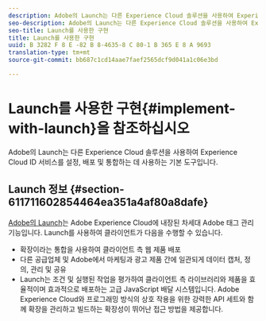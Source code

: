 ```yaml
---
description: Adobe의 Launch는 다른 Experience Cloud 솔루션을 사용하여 Experience Cloud ID 서비스를 설정, 배포 및 통합하는 데 사용하는 기본 도구입니다.
seo-description: Adobe의 Launch는 다른 Experience Cloud 솔루션을 사용하여 Experience Cloud ID 서비스를 설정, 배포 및 통합하는 데 사용하는 기본 도구입니다.
seo-title: Launch를 사용한 구현
title: Launch를 사용한 구현
uuid: B 3282 F 8 E -82 B 8-4635-8 C 80-1 B 365 E 8 A 9693
translation-type: tm+mt
source-git-commit: bb687c1cd14aae7faef2565dcf9d041a1c06e3bd

---
```



# Launch를 사용한 구현{#implement-with-launch}을 참조하십시오

Adobe의 Launch는 다른 Experience Cloud 솔루션을 사용하여 Experience Cloud ID 서비스를 설정, 배포 및 통합하는 데 사용하는 기본 도구입니다.

## Launch 정보 {#section-611711602854464ea351a4af80a8dafe}

[Adobe의 Launch](https://docs.adobelaunch.com/)는 Adobe Experience Cloud에 내장된 차세대 Adobe 태그 관리 기능입니다. Launch를 사용하여 클라이언트가 다음을 수행할 수 있습니다.

* 확장이라는 통합을 사용하여 클라이언트 측 웹 제품 배포
* 다른 공급업체 및 Adobe에서 마케팅과 광고 제품 간에 일관되게 데이터 캡처, 정의, 관리 및 공유
* Launch는 조건 및 실행된 작업을 평가하여 클라이언트 측 라이브러리와 제품을 효율적이며 효과적으로 배포하는 고급 JavaScript 배달 시스템입니다. Adobe Experience Cloud와 프로그래밍 방식의 상호 작용을 위한 강력한 API 세트와 함께 확장을 관리하고 빌드하는 확장성이 뛰어난 접근 방법을 제공합니다.

